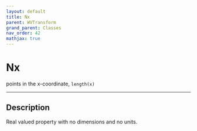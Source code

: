 ```yaml
---
layout: default
title: Nx
parent: WVTransform
grand_parent: Classes
nav_order: 42
mathjax: true
---
```


#  Nx

points in the x-coordinate, `length(x)`


---

## Description
Real valued property with no dimensions and no units.

